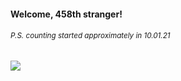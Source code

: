 #### Welcome, 458th stranger!

###### <sup>P.S. counting started approximately in 10.01.21</sup>

<img src="https://kraftwerk28.pp.ua/vcnt.png"></img>
